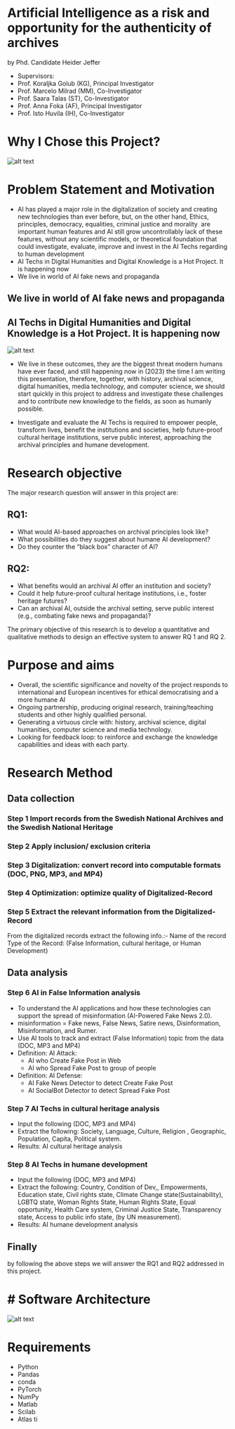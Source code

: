 # Artificial Intelligence as a risk and opportunity for the authenticity of archives
by Phd. Candidate Heider Jeffer
- Supervisors:
- Prof. Koraljka Golub (KG), Principal Investigator
- Prof. Marcelo Milrad (MM), Co-Investigator
- Prof. Saara Talas (ST), Co-Investigator
- Prof. Anna Foka (AF), Principal Investigator
- Prof. Isto Huvila (IH), Co-Investigator


# Why I Chose this Project?
![alt text](https://github.com/HeiderJeffer/Ph.D-position-at-Linnaeus-University/blob/main/image/5.PNG)

# Problem Statement and Motivation
- AI has played a major role in the digitalization of society and creating new technologies than ever before, but, on the other hand, 
Ethics, principles, democracy, equalities, criminal justice and morality  are important human features and AI still grow uncontrollably lack of these features, without any scientific models, or theoretical foundation that could investigate, evaluate, improve and invest in the  AI Techs regarding to  human development 
- AI Techs in Digital Humanities and Digital Knowledge is a Hot Project. It is happening now
- We live in world of AI fake news and propaganda

## We live in world of AI fake news and propaganda
## AI Techs in Digital Humanities and Digital Knowledge is a Hot Project. It is happening now 
![alt text](https://github.com/HeiderJeffer/Ph.D-position-at-Linnaeus-University/blob/main/image/2.PNG)


- We live in these outcomes, they are the biggest threat modern humans have ever faced, and still happening now in (2023) the time I am writing this presentation, therefore, together, with history, archival science, digital humanities, media technology, and computer science, we should start quickly in this project to address and investigate these challenges and to contribute new knowledge to the fields, as soon as humanly possible.

- Investigate and evaluate the AI Techs is required to empower people, transform lives, benefit the institutions and societies, help future-proof cultural heritage institutions, serve public interest, approaching the archival principles and humane development.



# Research objective 
The major research question will answer in this project are:

## RQ1:

- What would AI-based approaches on archival principles look like? 
- What possibilities do they suggest about humane AI development?
- Do they counter the “black box” character of AI?

## RQ2:

- What benefits would an archival AI offer an institution and society? 
- Could it help future-proof cultural heritage institutions, i.e., foster heritage futures? 
- Can an archival AI, outside the archival setting, serve public interest (e.g., combating fake news and propaganda)?

The primary objective of this research is to develop a quantitative and qualitative methods to design an effective system to answer RQ 1 and RQ 2.

# Purpose and aims 
- Overall, the scientific significance and novelty of the project responds to international and European incentives for ethical democratising and a more humane AI
- Ongoing partnership, producing original research, training/teaching  students and other highly qualified personal. 
- Generating a virtuous circle with: history, archival science, digital humanities, computer science and media technology.
- Looking for feedback loop: to reinforce and exchange  the knowledge capabilities and ideas with each party.


# Research Method

## Data collection
### Step 1 Import records from the Swedish National Archives and the Swedish National Heritage
### Step 2 Apply inclusion/ exclusion criteria
### Step 3 Digitalization:  convert record into computable formats (DOC, PNG, MP3, and MP4)
### Step 4 Optimization: optimize quality of Digitalized-Record
### Step 5 Extract the relevant information from the Digitalized-Record 
From the digitalized records extract the following info.:- Name of the record Type of the Record: (False Information, cultural heritage, or Human Development)

## Data analysis
### Step 6 AI in False Information analysis
- To understand the AI applications and how these technologies can support the spread of misinformation (AI-Powered Fake News 2.0).
- misinformation = Fake news, False News, Satire news, Disinformation, Misinformation, and Rumer.
- Use AI tools to track and extract (False Information) topic  from the data (DOC, MP3 and MP4)
- Definition: AI Attack:
  - AI who Create Fake Post in Web
  - AI who Spread Fake Post to group of people
- Definition: AI Defense:
  - AI Fake News Detector to detect Create Fake Post 
  - AI SocialBot Detector to detect Spread Fake Post 


### Step 7 AI Techs in cultural heritage analysis
- Input the following (DOC, MP3 and MP4) 
- Extract the following: Society, Language, Culture, Religion , Geographic, Population, Capita, Political system.
- Results: AI cultural heritage analysis

###  Step 8 AI Techs in humane development
- Input the following (DOC, MP3 and MP4)
- Extract the following: Country, Condition of Dev,, Empowerments, Education state, Civil rights state, Climate Change state(Sustainability), LGBTQ state, Woman Rights State, Human Rights State, Equal opportunity, Health Care system, Criminal Justice State, Transparency state, Access to public info state, (by UN measurement).
- Results: AI humane development analysis

## Finally
by following the above steps we will answer the RQ1 and RQ2 addressed in this project.

# # Software Architecture
![alt text](https://github.com/HeiderJeffer/Ph.D-position-at-Linnaeus-University/blob/main/image/1.PNG)

# Requirements 
- Python
- Pandas
- conda
- PyTorch
- NumPy
- Matlab
- Scilab
- Atlas ti















